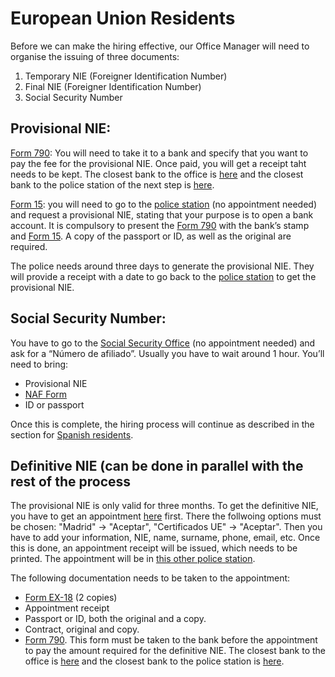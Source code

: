 # European Union Residents

Before we can make the hiring effective, our Office Manager will need to organise the issuing of three documents:
1. Temporary NIE (Foreigner Identification Number)
2. Final NIE (Foreigner Identification Number)
3. Social Security Number

## Provisional NIE:

[Form 790](https://drive.google.com/file/d/0B6AGEF9RyVDxUk5sRjlmcHQtX2c/view?usp=sharing): You will need to take it to a bank and specify that you want to pay the fee for the provisional NIE. Once paid, you will get a receipt taht needs to be kept. The closest bank to the office is [here](https://www.google.es/maps/place/Santander/@40.4223657,-3.6858236,15z/data=!4m2!3m1!1s0x0:0x422494ae2c4fcf12?sa=X&ved=0ahUKEwjo3ar4msvYAhWJWhQKHbICAbgQ_BIIfzAK) and the closest bank to the police station of the next step is [here](https://www.google.es/maps/place/Banco+Popular/@40.4611529,-3.6980035,15z/data=!4m5!3m4!1s0x0:0xb58f048d9a341bee!8m2!3d40.4611529!4d-3.6980035).<br>

[Form 15](https://drive.google.com/open?id=0B6AGEF9RyVDxWDZDa21JYmV6cnM): you will need to go to the [police station](https://www.google.es/maps/place/General+Commissariat+for+Immigration+and+Borders/@40.461575,-3.696775,15z/data=!4m2!3m1!1s0x0:0xc8e82acda1a01736?sa=X&ved=0ahUKEwj-t8XKmsvYAhWGOhQKHWkHDlYQ_BIIigEwCg) (no appointment needed) and request a provisional NIE, stating that your purpose is to open a bank account. It is compulsory to present the [Form 790](https://drive.google.com/file/d/0B6AGEF9RyVDxUk5sRjlmcHQtX2c/view?usp=sharing) with the bank’s stamp and [Form 15](https://drive.google.com/open?id=0B6AGEF9RyVDxWDZDa21JYmV6cnM). A copy of the passport or ID, as well as the original are required.

The police needs around three days to generate the provisional NIE. They will provide a receipt with a date to go back to the [police station](https://www.google.es/maps/place/General+Commissariat+for+Immigration+and+Borders/@40.461575,-3.696775,15z/data=!4m2!3m1!1s0x0:0xc8e82acda1a01736?sa=X&ved=0ahUKEwj-t8XKmsvYAhWGOhQKHWkHDlYQ_BIIigEwCg) to get the provisional NIE.

## Social Security Number:
You have to go to the [Social Security Office](https://www.google.es/maps/place/Calle+de+Juan+Bravo,+49,+28006+Madrid/data=!4m2!3m1!1s0xd4228b8c1b598ef:0xbe5b5cf59fbbb5cf?sa=X&ved=0ahUKEwiDlIWLoMvYAhVLWhQKHWfBBaoQ8gEIJTAA) (no appointment needed) and ask for a “Número de afiliado”. Usually you have to wait around 1 hour. 
You’ll need to bring:
* Provisional NIE
* [NAF Form](https://drive.google.com/open?id=0B6AGEF9RyVDxM1NUb3k3dUxTd0E)
* ID or passport

Once this is complete, the hiring process will continue as described in the section for [Spanish residents](spanish_residents.md). 

## Definitive NIE (can be done in parallel with the rest of the process
The provisional NIE is only valid for three months. To get the definitive NIE, you have to get an appointment [here](https://sede.administracionespublicas.gob.es/icpplus/index.html) first. There the follwoing options must be chosen: "Madrid" → "Aceptar", 
"Certificados UE" → "Aceptar". Then you have to add your information, NIE, name, surname, phone, email, etc. Once this is done, an appointment receipt will be issued, which needs to be printed. The appointment will be in [this other police station](https://www.google.es/maps/place/Extranjeria+Ministerio+del+Interior/@40.3929124,-3.7687487,19z/data=!4m15!1m9!2m8!1sHotels!3m6!1sHotels!2s40.3929063,+-3.7680485999999997!3s0xd41886a34b1a3c5:0x11b380bf0104fce6!4m2!1d-3.7680486!2d40.3929063!3m4!1s0xd41886bcb2ab301:0xcb113ac8f40209ed!8m2!3d40.3930398!4d-3.7679122).<br>

The following documentation needs to be taken to the appointment:
* [Form EX-18](https://drive.google.com/open?id=0B6AGEF9RyVDxU3huaWxaRV9kRDg) (2 copies)
* Appointment receipt
* Passport or ID, both the original and a copy.
* Contract, original and copy.
* [Form 790](https://drive.google.com/file/d/0B6AGEF9RyVDxUk5sRjlmcHQtX2c/view?usp=sharing). This form must be taken to the bank before the appointment to pay the amount required for the definitive NIE. The closest bank to the office is [here](https://www.google.es/maps/place/Santander/@40.4223657,-3.6858236,15z/data=!4m2!3m1!1s0x0:0x422494ae2c4fcf12?sa=X&ved=0ahUKEwjo3ar4msvYAhWJWhQKHbICAbgQ_BIIfzAK) and the closest bank to the police station is [here](https://www.google.es/maps/place/ABANCA/@40.3929063,-3.7702373,17z/data=!4m13!1m7!3m6!1s0xd41886a34b1a3c5:0x11b380bf0104fce6!2sAv.+del+Padre+Piquer,+18,+28024+Madrid!3b1!8m2!3d40.3929063!4d-3.7680486!3m4!1s0xd41886a374ed535:0xe6578a4f4fde4a0b!8m2!3d40.3923489!4d-3.7677319).
